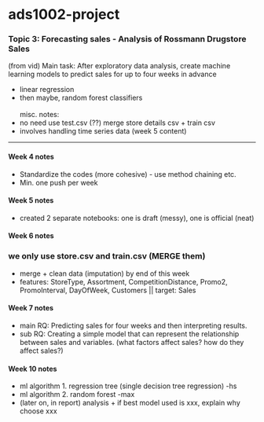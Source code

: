 # ads1002-project

### Topic 3: Forecasting sales - Analysis of Rossmann Drugstore Sales

(from vid) Main task: After exploratory data analysis, create machine learning models to predict sales for up to four weeks in advance
- linear regression
- then maybe, random forest classifiers
<br><br>misc. notes:
- no need use test.csv (??) merge store details csv + train csv
- involves handling time series data (week 5 content)

<hr>

#### Week 4 notes
-	Standardize the codes (more cohesive) - use method chaining etc.
-	Min. one push per week

#### Week 5 notes
- created 2 separate notebooks: one is draft (messy), one is official (neat)

#### Week 6 notes
### we only use store.csv and train.csv (MERGE them)
- merge + clean data (imputation) by end of this week
- features: StoreType, Assortment, CompetitionDistance, Promo2, PromoInterval,	DayOfWeek, Customers || target: Sales

#### Week 7 notes
- main RQ: Predicting sales for four weeks and then interpreting results.
- sub RQ: Creating a simple model that can represent the relationship between sales and variables. (what factors affect sales? how do they affect sales?)

#### Week 10 notes
- ml algorithm 1. regression tree (single decision tree regression) -hs
- ml algorithm 2. random forest -max
- (later on, in report) analysis + if best model used is xxx, explain why choose xxx
